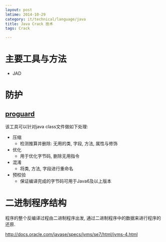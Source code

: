 ```yaml
---
layout: post
lmtime: 2014-10-29
category: it/technical/language/java
title: Java Crack 技术
tags: Crack

---
```


# 主要工具与方法

* JAD

# 防护

## [proguard](http://proguard.sourceforge.net/)

该工具可以针对java class文件做如下处理:

* 压缩
    * 检测推算并删除: 无用的类, 字段, 方法, 属性与修饰
* 优化
    * 用于优化字节码, 删除无用指令
* 混淆
    * 将类, 方法, 字段进行重命名
* 预校验
    * 保证编译完成的字节码可用于Java6及以上版本

# 二进制程序结构

程序的整个反编译过程由二进制程序出发, 通过二进制程序中的数据来进行程序的还原.

http://docs.oracle.com/javase/specs/jvms/se7/html/jvms-4.html

